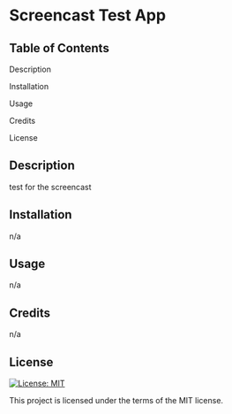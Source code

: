 # Screencast Test App

  ## Table of Contents
  
  Description

  Installation
  
  Usage
  
  Credits
  
  License
  
  ## Description
  test for the screencast

  ## Installation
  n/a

  ## Usage
  n/a
  
  ## Credits
  n/a
      
  ## License
  [![License: MIT](https://img.shields.io/badge/License-MIT-yellow.svg)](https://opensource.org/licenses/MIT)
  
  This project is licensed under the terms of the MIT license.
  
  
